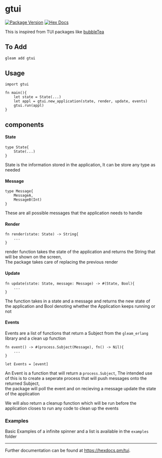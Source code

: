 # gtui

[![Package Version](https://img.shields.io/hexpm/v/gtui)](https://hex.pm/packages/gtui)
[![Hex Docs](https://img.shields.io/badge/hex-docs-ffaff3)](https://hexdocs.pm/gtui/)

This is inspired from TUI packages like [bubbleTea](https://github.com/charmbracelet/bubbletea)
## To Add
```sh
gleam add gtui
```

## Usage

```gleam
import gtui

fn main(){
    let state = State(...)
    let appl = gtui.new_application(state, render, update, events)
    gtui.run(appl)
}
```

## components 

#### State

```gleam
type State{
    State(...)
}
```
State is the information stored in the application, It can be store any type as needed  

#### Message

```gleam
type Message{
    MessageA,
    MessageB(Int)
}
```

These are all possible messages that the application needs to handle

#### Render

```gleam
fn render(state: State) -> String{
    ...
}
```

render function takes the state of the application and returns the String that will be shown on the screen,  
The package takes care of replacing the previous render

#### Update

```gleam
fn update(state: State, message: Message) -> #(State, Bool){
    ...
}
```

The function takes in a state and a message and returns the new state of the application and Bool denoting whether the Application keeps running or not

#### Events

Events are a list of functions that return a Subject from the `gleam_erlang` library and a clean up function

```gleam
fn event() -> #(process.Subject(Message), fn() -> Nil){
    ...
}

let Events = [event]
```

An Event is a function that will return a `process.Subject`, The intended use of this is to create a seperate process that will push messages onto the returned Subject,  
the package will poll the event and on recieving a message update the state of the application 

We will also return a cleanup function which will be run before the application closes to run any code to clean up the events


### Examples
Basic Examples of a infinite spinner and a list is available in the `examples` folder

----

Further documentation can be found at <https://hexdocs.pm/tui>.
